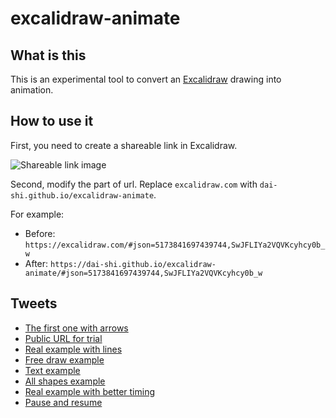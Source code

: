 # excalidraw-animate

## What is this

This is an experimental tool to convert an
[Excalidraw](https://excalidraw.com) drawing
into animation.

## How to use it

First, you need to create a shareable link in Excalidraw.

![Shareable link image](https://pbs.twimg.com/media/EYsiegqUwAAmmfE?format=png&name=small)

Second, modify the part of url. Replace `excalidraw.com` with `dai-shi.github.io/excalidraw-animate`.

For example:
- Before: `https://excalidraw.com/#json=5173841697439744,SwJFLIYa2VQVKcyhcy0b_w`
- After: `https://dai-shi.github.io/excalidraw-animate/#json=5173841697439744,SwJFLIYa2VQVKcyhcy0b_w`

## Tweets

- [The first one with arrows](https://twitter.com/dai_shi/status/1261683775924105218)
- [Public URL for trial](https://twitter.com/dai_shi/status/1263103554631249923)
- [Real example with lines](https://twitter.com/dai_shi/status/1263230421715714049)
- [Free draw example](https://twitter.com/dai_shi/status/1263237733067091968)
- [Text example](https://twitter.com/dai_shi/status/1263451555858010115)
- [All shapes example](https://twitter.com/dai_shi/status/1263873223726231552)
- [Real example with better timing](https://twitter.com/dai_shi/status/1264056453880377345)
- [Pause and resume](https://twitter.com/dai_shi/status/1264105261800669184)
